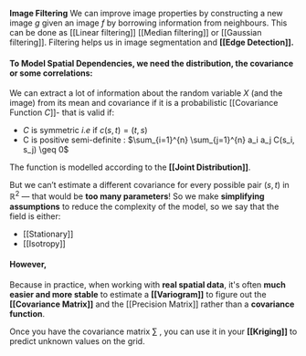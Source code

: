 
**Image Filtering**
	We can improve image properties by constructing a new image $g$ given an image $f$ by borrowing information from neighbours. This can be done as [[Linear filtering]] [[Median filtering]] or [[Gaussian filtering]]. 
	Filtering helps us in image segmentation and **[[Edge Detection]].** 


#### To **Model Spatial Dependencies,** we need the distribution, the covariance or some correlations:

We can extract a lot of information about the random variable $X$ (and the image) from its mean and covariance if it is a probabilistic [[Covariance Function $C$]]- that is valid if:
- $C$ is symmetric $i.e$ if $c(s,t)=(t,s)$
- C is positive semi-definite : $\sum_{i=1}^{n} \sum_{j=1}^{n} a_i a_j C(s_i, s_j) \geq 0$

The function is modelled according to the **[[Joint Distribution]]**.

But we can’t estimate a different covariance for every possible pair $(s,t)$ in $\mathbb{R}^2$ — that would be **too many parameters**!
So we make **simplifying assumptions** to reduce the complexity of the model, so we say that the field is either:
- [[Stationary]]
- [[Isotropy]]


#### **However**,
Because in practice, when working with **real spatial data**, it's often **much easier and more stable** to estimate a **[[Variogram]]** to figure out the **[[Covariance Matrix]]** and the [[Precision Matrix]] rather than a **covariance function**.

Once you have the covariance matrix $\sum$ , you can use it in your **[[Kriging]]** to predict unknown values on the grid.

